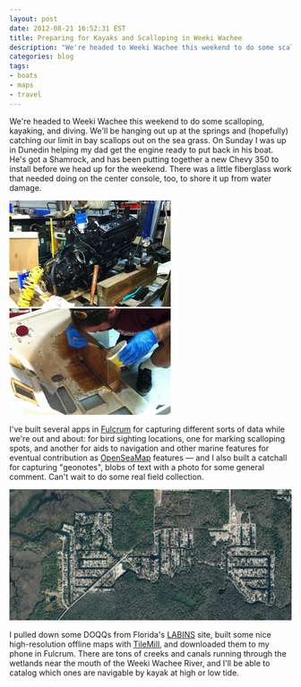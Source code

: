 ```yaml
---
layout: post
date: 2012-08-21 16:52:31 EST
title: Preparing for Kayaks and Scalloping in Weeki Wachee
description: "We're headed to Weeki Wachee this weekend to do some scalloping, kayaking, and diving. We'll be hanging out up at the springs and (hopefully) catching our limit in bay scallops out on the sea grass. "
categories: blog
tags:
- boats
- maps
- travel
---
```


We're headed to Weeki Wachee this weekend to do some scalloping, kayaking, and diving. We'll be hanging out up at the springs and (hopefully) catching our limit in bay scallops out on the sea grass. On Sunday I was up in Dunedin helping my dad get the engine ready to put back in his boat. He's got a Shamrock, and has been putting together a new Chevy 350 to install before we head up for the weekend. There was a little fiberglass work that needed doing on the center console, too, to shore it up from water damage.

<a href="http://www.flickr.com/photos/colemanm/7836054600/"><img src="/images/post-images/boat_engine_thumb.png" alt="Chevy V8" class="thumb left" /></a>
<a href="http://www.flickr.com/photos/colemanm/7836051970/"><img src="/images/post-images/boat_fiberglass_thumb.png" alt="Fiberglassing" class="thumb right" /></a>

I've built several apps in [Fulcrum](http://fulcrumapp.com/) for capturing different sorts of data while we're out and about: for bird sighting locations, one for marking scalloping spots, and another for aids to navigation and other marine features for eventual contribution as [OpenSeaMap](http://en.wikipedia.org/wiki/OpenSeaMap) features &mdash; and I also built a catchall for capturing "geonotes", blobs of text with a photo for some general comment. Can't wait to do some real field collection.

<img src="/images/post-images/weeki_wachee_river.png" alt="Weeki Wachee River" />

I pulled down some DOQQs from Florida's [LABINS](http://data.labins.org/2003/) site, built some nice high-resolution offline maps with [TileMill](http://mapbox.com/tilemill), and downloaded them to my phone in Fulcrum. There are tons of creeks and canals running through the wetlands near the mouth of the Weeki Wachee River, and I'll be able to catalog which ones are navigable by kayak at high or low tide. 